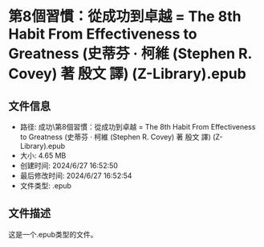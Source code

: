 ﻿# 第8個習慣：從成功到卓越 = The 8th Habit From Effectiveness to Greatness (史蒂芬 · 柯維 (Stephen R. Covey) 著  殷文 譯) (Z-Library).epub

## 文件信息
- 路径: 成功\第8個習慣：從成功到卓越 = The 8th Habit From Effectiveness to Greatness (史蒂芬 · 柯維 (Stephen R. Covey) 著  殷文 譯) (Z-Library).epub
- 大小: 4.65 MB
- 创建时间: 2024/6/27 16:52:50
- 最后修改时间: 2024/6/27 16:52:54
- 文件类型: .epub

## 文件描述
这是一个.epub类型的文件。

